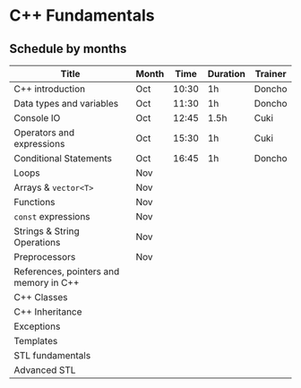 # C++ Fundamentals
##  Schedule by months

| Title                                   | Month | Time  | Duration | Trainer |
| --------------------------------------- |------ | ----- | -------- | ------- |
| C++ introduction                        | Oct   | 10:30 | 1h       | Doncho  |
| Data types and variables                | Oct   | 11:30 | 1h       | Doncho  |
| Console IO                              | Oct   | 12:45 | 1.5h     | Cuki    |
| Operators and expressions               | Oct   | 15:30 | 1h       | Cuki    |
| Conditional Statements                  | Oct   | 16:45 | 1h       | Doncho  |
| Loops                                   | Nov   |
| Arrays & `vector<T>`                    | Nov   |
| Functions                               | Nov   |
| `const` expressions                     | Nov   |
| Strings & String Operations             | Nov   |
| Preprocessors                           | Nov   |
| References, pointers and memory in C++  |
| C++ Classes                             |
| C++ Inheritance                         |
| Exceptions                              |
| Templates                               |
| STL fundamentals                        |
| Advanced STL                            |
